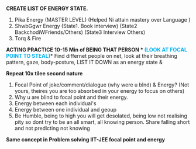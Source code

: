 **CREATE LIST OF ENERGY STATE.** 
1. Pika Energy (MASTER LEVEL) (Helped Ni attain mastery over Language )
2. ShwbGgwr Energy (State1. Book interview) (State2 BackchodiWFriends/Others) (State3 Interview Others)
3. Torq & Fire

**ACTING PRACTICE 10-15 Min of BEING THAT PERSON *
<font color="#00b0f0">(LOOK AT FOCAL POINT TO STEAL)</font>***
Find differnet people on net, look at their breathing pattern, gaze, body-posture, LIST IT DOWN as an energy state & 


**Repeat 10x tilee second nature**
1. Focal Point of joke/comment/dialogue (why were u blnd) & Energy? (Not yours, theires you are too absorbed in your energy to focus on others)
2. Why u are blind to focal point and  their energy.
3. Energy between each individual's 
4. Energy between one individual and geoup
5. Be Humble, being to high you will get desolated, being low not realising pity so dont try to be an all smart, all knowing person. Share falling short and not predicting not knowing

**Same concept in Problem solving IIT-JEE focal point and energy**